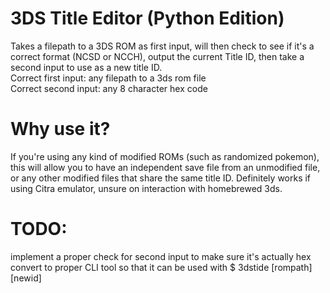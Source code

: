 # 3DS Title Editor (Python Edition)
Takes a filepath to a 3DS ROM as first input, will then check to see if it's a correct format (NCSD or NCCH), output the current Title ID, then take a second input to use as a new title ID.  
Correct first input: any filepath to a 3ds rom file  
Correct second input: any 8 character hex code

# Why use it?
If you're using any kind of modified ROMs (such as randomized pokemon), this will allow you to have an independent save file from an unmodified file, or any other modified files that share the same title ID. Definitely works if using Citra emulator, unsure on interaction with homebrewed 3ds.

# TODO:
implement a proper check for second input to make sure it's actually hex
convert to proper CLI tool so that it can be used with 
	$ 3dstide [rompath] [newid]
